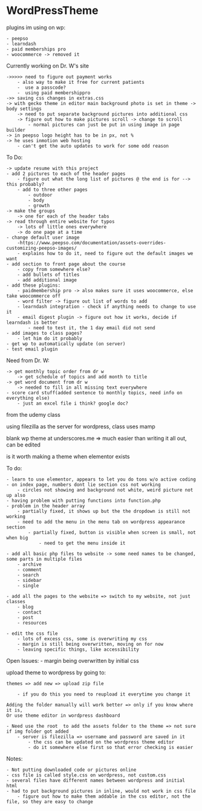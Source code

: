 # WordPressTheme



plugins im using on wp:

	- peepso
	- learndash 
	- paid memberships pro
	- woocommerce -> removed it

Currently working on Dr. W's site 

	->>>>> need to figure out payment works
		- also way to make it free for current patients
		-  use a passcode?
		-  using paid membershippro 
	->> saving css changes in extras.css
	-> with gecko theme in editor main background photo is set in theme -> body settings
		-> need to put separate background pictures into additional css
		-> figure out how to make pictures scroll -> change to scroll
			- normal pictures can just be put in using image in page builder
	-> in peepso logo height has to be in px, not %
	-> he uses inmotion web hosting
		- can't get the auto updates to work for some odd reason
	
		
To Do:

	-> update resume with this project
	- add 2 pictures to each of the header pages
		- figure out what the long list of pictures @ the end is for --> this probably?
		- add to three other pages
			- outdoor
			- body
			- growth
	-> make the groups 
		-> one for each of the header tabs
	-> read through entire website for typos
		-> lots of little ones everywhere
		-> do one page at a time
	- change default user image
		-https://www.peepso.com/documentation/assets-overrides-customizing-peepso-images/ 
		- explains how to do it, need to figure out the default images we want
	- add section to front page about the course
		- copy from somewhere else?
		- add bullets of titles
		- add additional image
	- add these plugins:
		- paidmembership pro -> also makes sure it uses woocommerce, else take woocommerce off
		- word filter -> figure out list of words to add
		- learndash integration - check if anything needs to change to use it
		- email digest plugin -> figure out how it works, decide if learndash is better
			- need to test it, the 1 day email did not send
	- add images to class pages?
		- let him do it probably
	- get wp to automatically update (on server)
	- test email plugin

Need from Dr. W:

	-> get monthly topic order from dr w
		-> get schedule of topics and add month to title
	-> get word document from dr w
		-> needed to fill in all missing text everywhere 	
	- score card stuff(added sentence to monthly topics, need info on everything else)
		- just an excel file i think? google doc?





from the udemy class

using filezilla as the server for wordpress, class uses mamp

blank wp theme at underscores.me
	 => much easier than writing it all out, can be edited 
	 
is it worth making a theme when elementor exists

To do: 

	- learn to use elementor, appears to let you do tons w/o active coding
	- on index page, numbers dont lie section css not working
		- circles not showing and background not white, weird picture not up also
	- having problem with putting functions into function.php
	- problem in the header array 
		- partially fixed, it shows up but the the dropdown is still not working
		- need to add the menu in the menu tab on wordpress appearance section
			- partially fixed, button is visible when screen is small, not when big
				- need to get the menu inside it

	- add all basic php files to website -> some need names to be changed, some parts in multiple files
		- archive
		- comment
		- search
		- sidebar
		- single
	
	- add all the pages to the website => switch to my website, not just classes
		- blog
		- contact
		- post
		- resources	
	
	- edit the css file
		- lots of excess css, some is overwriting my css
		- margin is still being overwritten, moving on for now
		- leaving specific things, like accessibility
		
		
Open Issues:
	- margin being overwritten by initial css
		

upload theme to wordpress by going to:

	themes => add new => upload zip file
	
		- if you do this you need to reupload it everytime you change it
		
	Adding the folder manually will work better => only if you know where it is, 
	Or use theme editor in wordpress dashboard
	
	- Need use the root  to add the assets folder to the theme => not sure if img folder got added
		- server is filezilla => username and password are saved in it
			- the css can be updated on the wordpress theme editor
			- do it somewhere else first so that error checking is easier

Notes:

	- Not putting downloaded code or pictures online
	- css file is called style.css on wordpress, not custom.css
	- several files have different names between wordpress and initial html
	- had to put background pictures in inline, would not work in css file
		- figure out how to make them addable in the css editor, not the file, so they are easy to change
